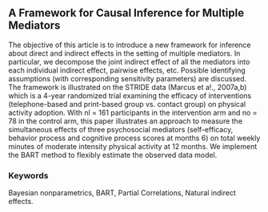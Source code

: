 
## A Framework for Causal Inference for Multiple Mediators

The objective of this article is to introduce a new framework for inference about direct and indirect effects in the setting of multiple mediators. In particular, we decompose the joint indirect effect of all the mediators into each individual indirect effect, pairwise effects, etc. Possible identifying assumptions (with corresponding sensitivity parameters) are discussed. The framework is illustrated on the STRlDE data (Marcus et a!., 2007a,b) which is a 4-year randomized trial examining the efficacy of interventions (telephone-based and print-based group vs. contact group) on physical activity adoption. With nl = 161 participants in the intervention arm and no = 78 in the control arm, this paper illustrates an approach to measure the simultaneous effects of three psychosocial mediators (self-efficacy, behavior process and cognitive process scores at months 6) on total weekly minutes of moderate intensity physical activity at 12 months. We implement the BART method to flexibly estimate the observed data model.

### Keywords

Bayesian nonparametrics, BART, Partial Correlations, Natural indirect effects.
